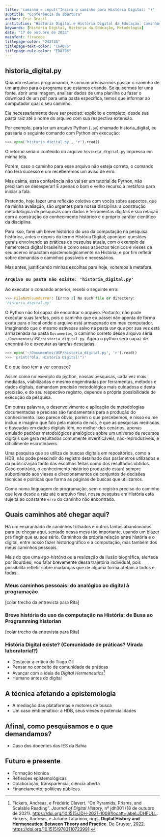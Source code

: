```yaml
---
title: 'caminho = input("Insira o caminho para História Digital: ")'
subtitle: "Conferência de abertura"
author: Eric Brasil
institution: "História Digital e História Digital da Educação: Caminhos Cruzados. Instituto de Estudos Avançados da Universidade de São Paulo."
keywords: [História Digital, História da Educação, Metodologia]
date: "17 de outubro de 2023"
mainfont: firacode
titlepage-color: "24273A"
titlepage-text-color: "C6A0F6"
titlepage-rule-color: "ED8796"
---
```


## historia_digital.py

Quando estamos programando, é comum precisarmos passar o caminho de um arquivo para o programa que estamos criando. Se quisermos ler uma fonte, abrir uma imagem, analisar dados de uma planilha ou fazer o download de um pdf para uma pasta específica, temos que informar ao computador qual o seu caminho. 

Ele necessariamente deve ser preciso: explícito e completo, desde sua pasta raiz até o nome do arquivo com sua respectiva extensão.

Por exemplo, para ler um arquivo Python (`.py`) chamado historia_digital, eu passaria o seguinte comando com Python em execução: 

```python
>>> open('historia_digital.py', 'r').read()
```

O retorno seria o conteúdo do arquivo `historia_digital.py` impresso em minha tela.

Porém, caso o caminho para esse arquivo não esteja correto, o comando não terá sucesso e um receberemos um aviso de erro.

Mas calma, essa conferência não vai ser um tutorial de Python, não precisam se desesperar! É apenas o bom e velho recurso à metáfora para iniciar a fala.

Pretendo, hoje fazer uma reflexão coletiva com vocês sobre aspectos, que na minha avaliação, são urgentes para nossa disciplina: a construção metodológica de pesquisas com dados e ferramentas digitais e sua relação com a construção do conhecimento histórico e o próprio caráter científico da disciplina.

Para isso, farei um breve histórico do uso da computação na pesquisa histórica, antes e depois do termo História Digital; apontarei questões gerais envolvendo as práticas de pesquisa atuais, com o exemplo da hemeroteca digital brasileira e como seus aspectos técnicos e vieses de seu acervo impactam epistemologicamente na História; e por fim refletir sobre demandas e caminhos possíveis e necessários.

Mas antes, justificando minhas escolhas para hoje, voltemos à metáfora.

### `Arquivo ou pasta não existe: 'historia_digital.py'`

Ao executar o comando anterior, recebi o seguinte erro:

```python
>>> FileNotFoundError: [Errno 2] No such file or directory:
'historia_digital.py'
```

O Python não foi capaz de encontrar o arquivo. Portanto, não pode executar suas tarefas, pois o caminho que eu passei não aponta de forma exata para o local onde o arquivo está armazenado em meu computador. Imaginando que o mesmo estivesse salvo na pasta `USP` que por sua vez está armazenada na pasta `Documentos`, o caminho correto desse arquivo seria: `~/Documentos/USP/historia_digital.py`. Agora o python será capaz de encontrá-lo e executar as tarefas desejadas.

```python
>>> open('~/Documentos/USP/historia_digital.py', 'r').read()
>>> 'print("Olá, História Digital!")'
```

E o que isso tem a ver conosco?

Assim como no exemplo do python, nossas pesquisas, cada vez mais mediadas, viabilizadas e mesmo engendradas por ferramentas, métodos e dados digitais, demandam precisão metodológica mais cuidadosa e desta precisão, e do seu respectivo registro, depende a própria possibilidade de execução da pesquisa. 

Em outras palavras, o desenvolvimento e aplicação de metodologias documentadas e precisas são fundamentais para a produção do conhecimento. Isso parece óbvio, porém o que percebemos, e nisso eu me incluo e imagino que falo pela maioria de nós, é que as pesquisas mediadas e baseadas em dados digitais têm, no melhor dos cenários, apenas emulado padrões metodológicos analógicos sobre um universo de recursos digitais que gera resultados comumente inverificáveis, não-reproduzíveis, e dificilmente escrutináveis.

Uma pesquisa que se utiliza de buscas digitais em repositórios, como a HDB, não pode prescindir do registro detalhado dos parâmetros utilizados e da publicização tanto das escolhas feitas como dos resultados obtidos. Caso contrário, o conhecimento histórico produzido estará sempre subordinado aos vieses e direcionamentos de conjuntos de decisões técnicas e políticas que forma as páginas de buscas que utilizamos.

Como numa linguagem de programação, sem o registro preciso do caminho que leva desde a raiz até o arquivo final, nossa pesquisa em História está sujeita ao constante `erro` do caminho não encontrado. 

## Quais caminhos até chegar aqui?

Há um emaranhado de caminhos trilhados e outros tantos abandonados para eu chegar aqui, sentado nessa mesa tão importante, usando um blazer pra fingir que eu sou sério. Caminhos da própria relação entre história e o digital, entre nosso fazer historiográfico e a computação, mas também dos meus caminhos pessoais. 

Mais do que uma *ego-história* ou a realização da ilusão biográfica, alertada por Bourdieu, vou falar brevemente dessa trajetória individual, pois possibilita refletir sobre mudanças que de alguma forma afetam a todos e todas.

###  Meus caminhos pessoais: do analógico ao digital à programação

[colar trecho da entrevista para Rita]

### Breve história do uso da computação na História: de Busa ao Programming historian

[colar trecho da entrevista para Rita]

### História Digital existe? (Comunidade de práticas? Virada laboratorial?)

- Destacar a crítica do Tiago Gil
- Pensar no conceito de comunidade de práticas
- Avançar com a ideia de *Digital Hermeneutics*[^dig-herm]
- Humano antes do digital

[^dig-herm]: Fickers, Andreas, e Frédéric Clavert. “On Pyramids, Prisms, and Scalable Reading”. *Journal of Digital History*, nº jdh001 (18 de outubro de 2021). https://doi.org/10.1515/JDH-2021-1008?locatt=label:JDHFULL.
Fickers, Andreas, e Juliane Tatarinov, orgs. **Digital History and Hermeneutics: Between Theory and Practice**. De Gruyter, 2022. https://doi.org/10.1515/9783110723991.

## A técnica afetando a epistemologia

- A mediação das plataformas e motores de busca
- Um caso emblemático: a HDB, seus vieses e potencialidades

## Afinal, como pesquisamos e o que demandamos?

- Caso dos docentes das IES da Bahia

## Futuro e presente

- Formação técnica
- Reflexões epistemológicas
- Colaboração, transparência, ciência aberta
- Financiamento, políticas públicas
